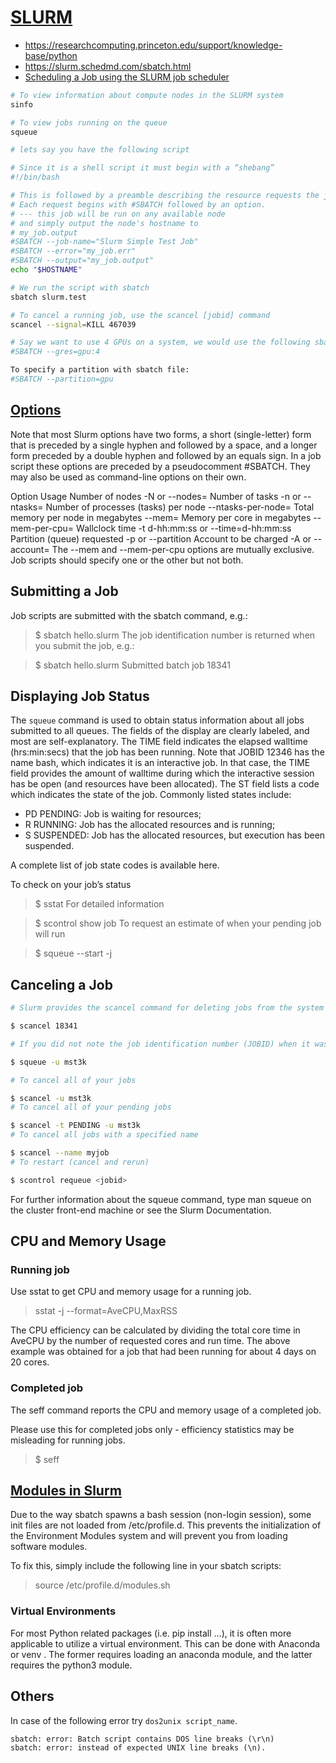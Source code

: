 # [SLURM](https://www.cs.virginia.edu/wiki/doku.php?id=compute_slurm)

* https://researchcomputing.princeton.edu/support/knowledge-base/python
* https://slurm.schedmd.com/sbatch.html
* [Scheduling a Job using the SLURM job scheduler](https://www.cs.virginia.edu/wiki/doku.php?id=compute_slurm)

```bash
# To view information about compute nodes in the SLURM system
sinfo 

# To view jobs running on the queue
squeue

# lets say you have the following script

# Since it is a shell script it must begin with a “shebang”
#!/bin/bash

# This is followed by a preamble describing the resource requests the job is making. 
# Each request begins with #SBATCH followed by an option.
# --- this job will be run on any available node
# and simply output the node's hostname to
# my_job.output
#SBATCH --job-name="Slurm Simple Test Job"
#SBATCH --error="my_job.err"
#SBATCH --output="my_job.output"
echo "$HOSTNAME"

# We run the script with sbatch
sbatch slurm.test

# To cancel a running job, use the scancel [jobid] command
scancel --signal=KILL 467039

# Say we want to use 4 GPUs on a system, we would use the following sbatch option:
#SBATCH --gres=gpu:4

To specify a partition with sbatch file:
#SBATCH --partition=gpu
```


## [Options](https://www.rc.virginia.edu/userinfo/rivanna/slurm/)
Note that most Slurm options have two forms, a short (single-letter) form that is preceded by a single hyphen and followed by a space, and a longer form preceded by a double hyphen and followed by an equals sign. In a job script these options are preceded by a pseudocomment #SBATCH. They may also be used as command-line options on their own.

Option	Usage
Number of nodes	-N <n> or --nodes=<n>
Number of tasks	-n <n> or --ntasks=<n>
Number of processes (tasks) per node	--ntasks-per-node=<n>
Total memory per node in megabytes	--mem=<M>
Memory per core in megabytes	--mem-per-cpu=<M>
Wallclock time	-t d-hh:mm:ss or --time=d-hh:mm:ss
Partition (queue) requested	-p <part> or --partition <part>
Account to be charged	-A <account> or --account=<allocation>
The --mem and --mem-per-cpu options are mutually exclusive. Job scripts should specify one or the other but not both.

## Submitting a Job
Job scripts are submitted with the sbatch command, e.g.:

> $ sbatch hello.slurm
The job identification number is returned when you submit the job, e.g.:

> $ sbatch hello.slurm
Submitted batch job 18341

## Displaying Job Status

The `squeue` command is used to obtain status information about all jobs submitted to all queues. The fields of the display are clearly labeled, and most are self-explanatory. The TIME field indicates the elapsed walltime (hrs:min:secs) that the job has been running. Note that JOBID 12346 has the name bash, which indicates it is an interactive job. In that case, the TIME field provides the amount of walltime during which the interactive session has be open (and resources have been allocated). The ST field lists a code which indicates the state of the job. Commonly listed states include:

* PD PENDING: Job is waiting for resources;
* R RUNNING: Job has the allocated resources and is running;
* S SUSPENDED: Job has the allocated resources, but execution has been suspended.

A complete list of job state codes is available here.

To check on your job’s status

> $ sstat <jobid>
For detailed information

> $ scontrol show job <jobid>
To request an estimate of when your pending job will run

> $ squeue --start -j <jobid>

## Canceling a Job

```bash
# Slurm provides the scancel command for deleting jobs from the system using the job identification number:

$ scancel 18341

# If you did not note the job identification number (JOBID) when it was submitted, you can use squeue to retrieve it.

$ squeue -u mst3k

# To cancel all of your jobs

$ scancel -u mst3k
# To cancel all of your pending jobs

$ scancel -t PENDING -u mst3k
# To cancel all jobs with a specified name

$ scancel --name myjob
# To restart (cancel and rerun)

$ scontrol requeue <jobid>
```
For further information about the squeue command, type man squeue on the cluster front-end machine or see the Slurm Documentation.

## CPU and Memory Usage
### Running job

Use sstat to get CPU and memory usage for a running job.
> sstat -j <jobid> --format=AveCPU,MaxRSS

The CPU efficiency can be calculated by dividing the total core time in AveCPU by the number of requested cores and run time. The above example was obtained for a job that had been running for about 4 days on 20 cores. 

### Completed job
The seff command reports the CPU and memory usage of a completed job.

Please use this for completed jobs only - efficiency statistics may be misleading for running jobs.
> $ seff <jobid>

## [Modules in Slurm](https://www.cs.virginia.edu/wiki/doku.php?id=linux_environment_modules)
Due to the way sbatch spawns a bash session (non-login session), some init files are not loaded from /etc/profile.d. This prevents the initialization of the Environment Modules system and will prevent you from loading software modules.

To fix this, simply include the following line in your sbatch scripts:
> source /etc/profile.d/modules.sh

### Virtual Environments
For most Python related packages (i.e. pip install …), it is often more applicable to utilize a virtual environment. This can be done with Anaconda or venv . The former requires loading an anaconda module, and the latter requires the python3 module.

## Others

In case of the following error try `dos2unix script_name`.

```
sbatch: error: Batch script contains DOS line breaks (\r\n)
sbatch: error: instead of expected UNIX line breaks (\n).
```